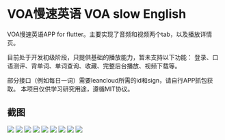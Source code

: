 # VOA慢速英语 VOA slow English

VOA慢速英语APP for flutter。主要实现了音频和视频两个tab，以及播放详情页。

目前处于开发初级阶段，只提供基础的播放能力，暂未支持以下功能：
登录、口语测评、背单词、单词查询、收藏、完整后台播放、视频下载等。

部分接口（例如每日一词）需要leancloud所需的id和sign，请自行APP抓包获取。
本项目仅供学习研究用途，遵循MIT协议。

## 截图
![](https://raw.githubusercontent.com/Mamong/VOASlowEnglish/master/screenshot/1.png)
![](https://raw.githubusercontent.com/Mamong/VOASlowEnglish/master/screenshot/2.png)
![](https://raw.githubusercontent.com/Mamong/VOASlowEnglish/master/screenshot/3.png)
![](https://raw.githubusercontent.com/Mamong/VOASlowEnglish/master/screenshot/4.png)
![](https://raw.githubusercontent.com/Mamong/VOASlowEnglish/master/screenshot/5.png)
![](https://raw.githubusercontent.com/Mamong/VOASlowEnglish/master/screenshot/6.png)
![](https://raw.githubusercontent.com/Mamong/VOASlowEnglish/master/screenshot/7.png)
![](https://raw.githubusercontent.com/Mamong/VOASlowEnglish/master/screenshot/8.png)
![](https://raw.githubusercontent.com/Mamong/VOASlowEnglish/master/screenshot/9.png)


